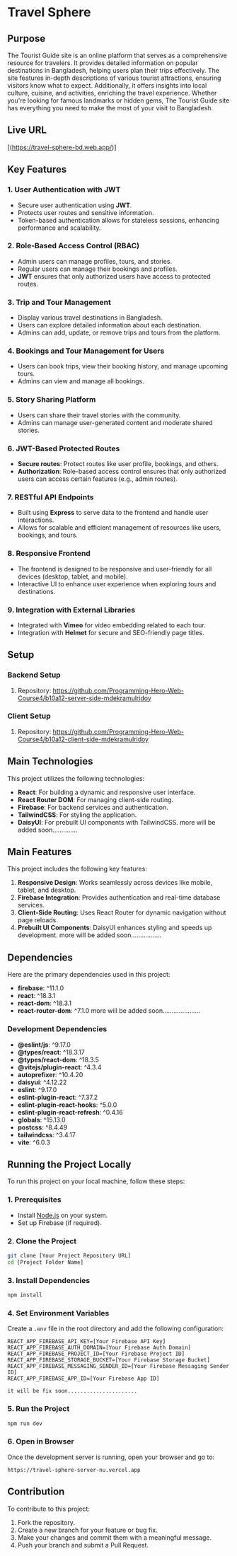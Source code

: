 # Travel Sphere

## Purpose

The Tourist Guide site is an online platform that serves as a comprehensive resource for travelers. It provides detailed information on popular destinations in Bangladesh, helping users plan their trips effectively. The site features in-depth descriptions of various tourist attractions, ensuring visitors know what to expect. Additionally, it offers insights into local culture, cuisine, and activities, enriching the travel experience. Whether you're looking for famous landmarks or hidden gems, The Tourist Guide site has everything you need to make the most of your visit to Bangladesh.

## Live URL

[(https://travel-sphere-bd.web.app/)]

## Key Features

### 1. **User Authentication with JWT**

- Secure user authentication using **JWT**.
- Protects user routes and sensitive information.
- Token-based authentication allows for stateless sessions, enhancing performance and scalability.

### 2. **Role-Based Access Control (RBAC)**

- Admin users can manage profiles, tours, and stories.
- Regular users can manage their bookings and profiles.
- **JWT** ensures that only authorized users have access to protected routes.

### 3. **Trip and Tour Management**

- Display various travel destinations in Bangladesh.
- Users can explore detailed information about each destination.
- Admins can add, update, or remove trips and tours from the platform.

### 4. **Bookings and Tour Management for Users**

- Users can book trips, view their booking history, and manage upcoming tours.
- Admins can view and manage all bookings.

### 5. **Story Sharing Platform**

- Users can share their travel stories with the community.
- Admins can manage user-generated content and moderate shared stories.

### 6. **JWT-Based Protected Routes**

- **Secure routes**: Protect routes like user profile, bookings, and others.
- **Authorization**: Role-based access control ensures that only authorized users can access certain features (e.g., admin routes).

### 7. **RESTful API Endpoints**

- Built using **Express** to serve data to the frontend and handle user interactions.
- Allows for scalable and efficient management of resources like users, bookings, and tours.

### 8. **Responsive Frontend**

- The frontend is designed to be responsive and user-friendly for all devices (desktop, tablet, and mobile).
- Interactive UI to enhance user experience when exploring tours and destinations.

### 9. **Integration with External Libraries**

- Integrated with **Vimeo** for video embedding related to each tour.
- Integration with **Helmet** for secure and SEO-friendly page titles.

## Setup

### Backend Setup

1. Repository: https://github.com/Programming-Hero-Web-Course4/b10a12-server-side-mdekramulridoy

### Client Setup

1. Repository: https://github.com/Programming-Hero-Web-Course4/b10a12-client-side-mdekramulridoy

## Main Technologies

This project utilizes the following technologies:

- **React**: For building a dynamic and responsive user interface.
- **React Router DOM**: For managing client-side routing.
- **Firebase**: For backend services and authentication.
- **TailwindCSS**: For styling the application.
- **DaisyUI**: For prebuilt UI components with TailwindCSS.
  more will be added soon..............

## Main Features

This project includes the following key features:

1. **Responsive Design**: Works seamlessly across devices like mobile, tablet, and desktop.
2. **Firebase Integration**: Provides authentication and real-time database services.
3. **Client-Side Routing**: Uses React Router for dynamic navigation without page reloads.
4. **Prebuilt UI Components**: DaisyUI enhances styling and speeds up development.
   more will be added soon.................

## Dependencies

Here are the primary dependencies used in this project:

- **firebase**: ^11.1.0
- **react**: ^18.3.1
- **react-dom**: ^18.3.1
- **react-router-dom**: ^7.1.0
  more will be added soon.....................

### Development Dependencies

- **@eslint/js**: ^9.17.0
- **@types/react**: ^18.3.17
- **@types/react-dom**: ^18.3.5
- **@vitejs/plugin-react**: ^4.3.4
- **autoprefixer**: ^10.4.20
- **daisyui**: ^4.12.22
- **eslint**: ^9.17.0
- **eslint-plugin-react**: ^7.37.2
- **eslint-plugin-react-hooks**: ^5.0.0
- **eslint-plugin-react-refresh**: ^0.4.16
- **globals**: ^15.13.0
- **postcss**: ^8.4.49
- **tailwindcss**: ^3.4.17
- **vite**: ^6.0.3

## Running the Project Locally

To run this project on your local machine, follow these steps:

### 1. Prerequisites

- Install [Node.js](https://nodejs.org/) on your system.
- Set up Firebase (if required).

### 2. Clone the Project

```bash
git clone [Your Project Repository URL]
cd [Project Folder Name]
```

### 3. Install Dependencies

```bash
npm install
```

### 4. Set Environment Variables

Create a `.env` file in the root directory and add the following configuration:

```
REACT_APP_FIREBASE_API_KEY=[Your Firebase API Key]
REACT_APP_FIREBASE_AUTH_DOMAIN=[Your Firebase Auth Domain]
REACT_APP_FIREBASE_PROJECT_ID=[Your Firebase Project ID]
REACT_APP_FIREBASE_STORAGE_BUCKET=[Your Firebase Storage Bucket]
REACT_APP_FIREBASE_MESSAGING_SENDER_ID=[Your Firebase Messaging Sender ID]
REACT_APP_FIREBASE_APP_ID=[Your Firebase App ID]

it will be fix soon......................
```

### 5. Run the Project

```bash
npm run dev
```

### 6. Open in Browser

Once the development server is running, open your browser and go to:

```
https://travel-sphere-server-nu.vercel.app
```

## Contribution

To contribute to this project:

1. Fork the repository.
2. Create a new branch for your feature or bug fix.
3. Make your changes and commit them with a meaningful message.
4. Push your branch and submit a Pull Request.
